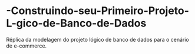 # -Construindo-seu-Primeiro-Projeto-L-gico-de-Banco-de-Dados
Réplica da modelagem do projeto lógico de banco de dados para o cenário de e-commerce.
